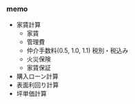 ### memo

- 家賃計算
  - 家賃
  - 管理費
  - 仲介手数料(0.5, 1.0, 1.1) 税別・税込み
  - 火災保険
  - 家賃保証
- 購入ローン計算
- 表面利回り計算
- 坪単価計算
